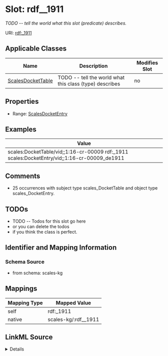

# Slot: rdf__1911


_TODO -- tell the world what this slot (predicate) describes._





URI: [rdf:_1911](http://www.w3.org/1999/02/22-rdf-syntax-ns#_1911)



<!-- no inheritance hierarchy -->





## Applicable Classes

| Name | Description | Modifies Slot |
| --- | --- | --- |
| [ScalesDocketTable](../classes/ScalesDocketTable.md) | TODO -- tell the world what this class (type) describes |  no  |







## Properties

* Range: [ScalesDocketEntry](../classes/ScalesDocketEntry.md)






## Examples

| Value |
| --- |
| scales:DocketTable/vid;;1:16-cr-00009 rdf:_1911 scales:DocketEntry/vid;;1:16-cr-00009_de1911 |

## Comments

* 25 occurrences with subject type scales_DocketTable and object type scales_DocketEntry.

## TODOs

* TODO -- Todos for this slot go here
* or you can delete the todos
* if you think the class is perfect.

## Identifier and Mapping Information







### Schema Source


* from schema: scales-kg




## Mappings

| Mapping Type | Mapped Value |
| ---  | ---  |
| self | rdf:_1911 |
| native | scales-kg/:rdf__1911 |




## LinkML Source

<details>
```yaml
name: rdf__1911
description: TODO -- tell the world what this slot (predicate) describes.
todos:
- TODO -- Todos for this slot go here
- or you can delete the todos
- if you think the class is perfect.
comments:
- 25 occurrences with subject type scales_DocketTable and object type scales_DocketEntry.
examples:
- value: scales:DocketTable/vid;;1:16-cr-00009 rdf:_1911 scales:DocketEntry/vid;;1:16-cr-00009_de1911
from_schema: scales-kg
rank: 1000
slot_uri: rdf:_1911
alias: rdf__1911
domain_of:
- scales_DocketTable
range: scales_DocketEntry

```
</details>